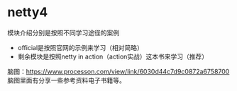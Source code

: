 # netty4

模块介绍分别是按照不同学习途径的案例
- official是按照官网的示例来学习（相对简略）
- 剩余模块是按照netty in action（action实战）这本书来学习（推荐）

脑图：https://www.processon.com/view/link/6030d44c7d9c0872a6758700
脑图里面有分享一些参考资料电子书籍等。
